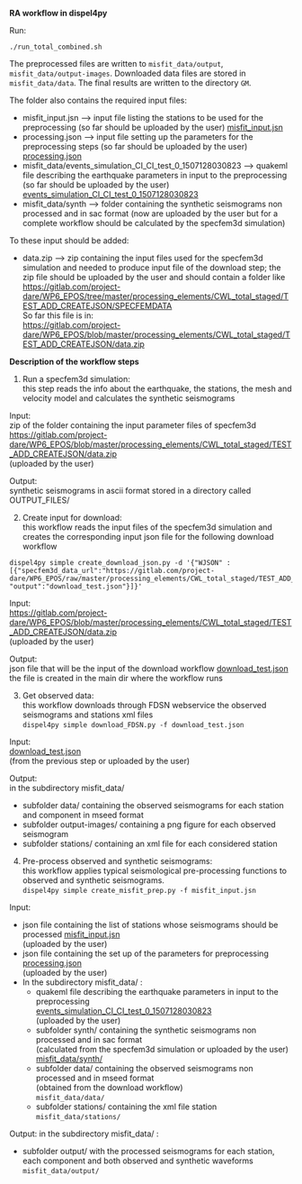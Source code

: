**RA workflow in dispel4py**

Run:

```
./run_total_combined.sh 
```

The preprocessed files are written to `misfit_data/output`, `misfit_data/output-images`.
Downloaded data files are stored in `misfit_data/data`.
The final results are written to the directory `GM`.



The folder also contains the required input files:  
* misfit_input.jsn --> input file listing the stations to be used for the preprocessing (so far should be uploaded by the user) [misfit_input.jsn](misfit_input.jsn)
* processing.json --> input file setting up the parameters for the preprocessing steps (so far should be uploaded by the user)  
  [processing.json](processing.json)
* misfit_data/events_simulation_CI_CI_test_0_1507128030823 --> quakeml file describing the earthquake parameters in input to the preprocessing (so far should be uploaded by the user)  
  [events_simulation_CI_CI_test_0_1507128030823](misfit_data/events_simulation_CI_CI_test_0_1507128030823)
* misfit_data/synth --> folder containing the synthetic seismograms non processed and in sac format (now are uploaded by the user but for a complete workflow should be calculated by the specfem3d simulation)  

To these input should be added:  
* data.zip --> zip containing the input files used for the specfem3d simulation and needed to produce input file of the download step; the zip file should be uploaded by the user and should contain a folder like https://gitlab.com/project-dare/WP6_EPOS/tree/master/processing_elements/CWL_total_staged/TEST_ADD_CREATEJSON/SPECFEMDATA  
So far this file is in:  
https://gitlab.com/project-dare/WP6_EPOS/blob/master/processing_elements/CWL_total_staged/TEST_ADD_CREATEJSON/data.zip

**Description of the workflow steps**  

1. Run a specfem3d simulation:  
this step reads the info about the earthquake, the stations, the mesh and velocity model and calculates the synthetic seismograms

Input:  
zip of the folder containing the input parameter files of specfem3d https://gitlab.com/project-dare/WP6_EPOS/blob/master/processing_elements/CWL_total_staged/TEST_ADD_CREATEJSON/data.zip   
(uploaded by the user)

Output:  
synthetic seismograms in ascii format stored in a directory called OUTPUT_FILES/

2. Create input for download:  
this workflow reads the input files of the specfem3d simulation and creates the corresponding input json file for the following download workflow  
```
dispel4py simple create_download_json.py -d '{"WJSON" :
[{"specfem3d_data_url":"https://gitlab.com/project-dare/WP6_EPOS/raw/master/processing_elements/CWL_total_staged/TEST_ADD_CREATEJSON/data.zip",
"output":"download_test.json"}]}'
```

Input:  
https://gitlab.com/project-dare/WP6_EPOS/blob/master/processing_elements/CWL_total_staged/TEST_ADD_CREATEJSON/data.zip   
(uploaded by the user)

Output:  
json file that will be the input of the download workflow [download_test.json](download_test.json)  
the file is created in the main dir where the workflow runs


3. Get observed data:  
this workflow downloads through FDSN webservice the observed seismograms and stations xml files  
`dispel4py simple download_FDSN.py -f download_test.json`

Input:  
[download_test.json](download_test.json)  
(from the previous step or uploaded by the user)

Output:  
in the subdirectory misfit_data/
- subfolder data/ containing the observed seismograms for each station and component in mseed format
- subfolder output-images/ containing a png figure for each observed seismogram
- subfolder stations/ containing an xml file for each considered station


4. Pre-process observed and synthetic seismograms:  
this workflow applies typical seismological pre-processing functions to observed and synthetic seismograms.  
`dispel4py simple create_misfit_prep.py -f misfit_input.jsn`

Input:  
- json file containing the list of stations whose seismograms should be processed [misfit_input.jsn](misfit_input.jsn)  
(uploaded by the user)
- json file containing the set up of the parameters for preprocessing  
[processing.json](processing.json)  
(uploaded by the user)
- In the subdirectory misfit_data/ :  
   * quakeml file describing the earthquake parameters in input to the preprocessing   
  [events_simulation_CI_CI_test_0_1507128030823](misfit_data/events_simulation_CI_CI_test_0_1507128030823)  
(uploaded by the user)
   * subfolder synth/ containing the synthetic seismograms non processed and in sac format  
(calculated from the specfem3d simulation or uploaded by the user)  
[misfit_data/synth/](misfit_data/synth/)
   * subfolder data/ containing the observed seismograms non processed and in mseed format  
(obtained from the download workflow)  
    `misfit_data/data/`
   * subfolder stations/ containing the xml file station  
    `misfit_data/stations/`

Output:
in the subdirectory misfit_data/ :
- subfolder output/ with the processed seismograms for each station, each component and both observed and synthetic waveforms  
  `misfit_data/output/`
